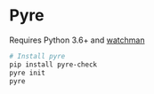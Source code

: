# Pyre

Requires Python 3.6+ and [watchman](https://facebook.github.io/watchman/)

```bash
# Install pyre
pip install pyre-check
pyre init
pyre
```
